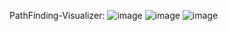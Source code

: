 PathFinding-Visualizer: 
![image](https://github.com/Abhijeet-DSAI/RMP/assets/113516430/b37c6427-df68-4ff3-8afc-d125d086983b)
![image](https://github.com/Abhijeet-DSAI/RMP/assets/113516430/df33a127-4d06-47ea-ab97-74f83dcb2f30)
![image](https://github.com/Abhijeet-DSAI/RMP/assets/113516430/b7ffdc59-a436-4be5-aada-bfdf2b985db9)

